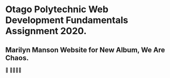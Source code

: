 # Otago Polytechnic Web Development Fundamentals Assignment 2020.
## Marilyn Manson Website for New Album, We Are Chaos.

:musical_note: :musical_note::musical_note::musical_note::musical_note:

